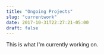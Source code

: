 ```yaml
---
title: "Ongoing Projects"
slug: "currentwork"
date: 2017-10-31T22:27:21-05:00
draft: false
---
```


This is what I'm currently working on.